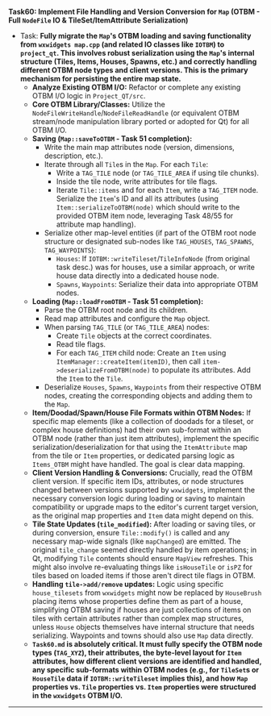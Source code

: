 **Task60: Implement File Handling and Version Conversion for `Map` (OTBM - Full `NodeFile` IO & TileSet/ItemAttribute Serialization)**
- Task: **Fully migrate the `Map`'s OTBM loading and saving functionality from `wxwidgets map.cpp` (and related IO classes like `IOTBM`) to `project_qt`. This involves robust serialization using the `Map`'s internal structure (Tiles, Items, Houses, Spawns, etc.) and correctly handling different OTBM node types and client versions. This is the primary mechanism for persisting the entire map state.**
    - **Analyze Existing OTBM I/O:** Refactor or complete any existing OTBM I/O logic in `Project_QT/src`.
    - **Core OTBM Library/Classes:** Utilize the `NodeFileWriteHandle`/`NodeFileReadHandle` (or equivalent OTBM stream/node manipulation library ported or adopted for Qt) for all OTBM I/O.
    - **Saving (`Map::saveToOTBM` - Task 51 completion):**
        -   Write the main map attributes node (version, dimensions, description, etc.).
        -   Iterate through all `Tile`s in the `Map`. For each `Tile`:
            -   Write a `TAG_TILE` node (or `TAG_TILE_AREA` if using tile chunks).
            -   Inside the tile node, write attributes for tile flags.
            -   Iterate `Tile::items` and for each `Item`, write a `TAG_ITEM` node. Serialize the `Item`'s ID and all its attributes (using `Item::serializeToOTBM(node)` which should write to the provided OTBM item node, leveraging Task 48/55 for attribute map handling).
        -   Serialize other map-level entities (if part of the OTBM root node structure or designated sub-nodes like `TAG_HOUSES`, `TAG_SPAWNS`, `TAG_WAYPOINTS`):
            -   `Houses`: If `IOTBM::writeTileset`/`TileInfoNode` (from original task desc.) was for houses, use a similar approach, or write house data directly into a dedicated house node.
            -   `Spawns`, `Waypoints`: Serialize their data into appropriate OTBM nodes.
    - **Loading (`Map::loadFromOTBM` - Task 51 completion):**
        -   Parse the OTBM root node and its children.
        -   Read map attributes and configure the `Map` object.
        -   When parsing `TAG_TILE` (or `TAG_TILE_AREA`) nodes:
            -   Create `Tile` objects at the correct coordinates.
            -   Read tile flags.
            -   For each `TAG_ITEM` child node: Create an `Item` using `ItemManager::createItem(itemID)`, then call `item->deserializeFromOTBM(node)` to populate its attributes. Add the `Item` to the `Tile`.
        -   Deserialize `Houses`, `Spawns`, `Waypoints` from their respective OTBM nodes, creating the corresponding objects and adding them to the `Map`.
    - **Item/Doodad/Spawn/House File Formats within OTBM Nodes:** If specific map elements (like a collection of doodads for a tileset, or complex house definitions) had their own sub-format within an OTBM node (rather than just item attributes), implement the specific serialization/deserialization for that using the `ItemAttribute` map from the tile or `Item` properties, or dedicated parsing logic as `Items_OTBM` might have handled. The goal is clear data mapping.
    - **Client Version Handling & Conversions:** Crucially, read the OTBM client version. If specific item IDs, attributes, or node structures changed between versions supported by `wxwidgets`, implement the necessary conversion logic during loading or saving to maintain compatibility or upgrade maps to the editor's current target version, as the original map properties and `Item` data might depend on this.
    - **Tile State Updates (`tile_modified`):** After loading or saving tiles, or during conversion, ensure `Tile::modify()` is called and any necessary map-wide signals (like `mapChanged`) are emitted. The original `tile_change` seemed directly handled by item operations; in Qt, modifying `Tile` contents should ensure `MapView` refreshes. This might also involve re-evaluating things like `isHouseTile` or `isPZ` for tiles based on loaded items if those aren't direct tile flags in OTBM.
    - **Handling `tile->add/remove` updates:** Logic using specific `house_tilesets` from `wxwidgets` might now be replaced by `HouseBrush` placing items whose properties define them as part of a house, simplifying OTBM saving if houses are just collections of items on tiles with certain attributes rather than complex map structures, unless `House` objects themselves have internal structure that needs serializing. Waypoints and towns should also use `Map` data directly.
    - **`Task60.md` is absolutely critical. It must fully specify the OTBM node types (`TAG_XYZ`), their attributes, the byte-level layout for `Item` attributes, how different client versions are identified and handled, any specific sub-formats within OTBM nodes (e.g., for `TileSet`s or `HouseTile` data if `IOTBM::writeTileset` implies this), and how `Map` properties vs. `Tile` properties vs. `Item` properties were structured in the `wxwidgets` OTBM I/O.**


---
